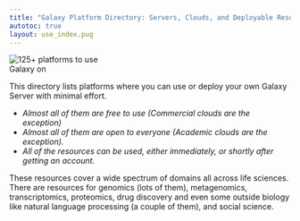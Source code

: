 ```yaml
---
title: "Galaxy Platform Directory: Servers, Clouds, and Deployable Resources"
autotoc: true
layout: use_index.pug
---
```


<img class="float-right" style="max-width: 35%;" src="/use/use-resource-banner.png" class="img-fluid" alt="125+ platforms to use Galaxy on">

This directory lists platforms where you can use or deploy your own Galaxy Server with minimal effort.

* *Almost all of them are free to use (Commercial clouds are the exception)*
* *Almost all of them are open to everyone (Academic clouds are the exception).*
* *All of the resources can be used, either immediately, or shortly after getting an account.*

These resources cover a wide spectrum of domains all across life sciences. There are resources for genomics (lots of them), metagenomics, transcriptomics, proteomics, drug discovery and even some outside biology like natural language processing (a couple of them), and social science.

<!---
The rest of this page (the actual directories) are generated by
layouts/use_index.pug
--->

